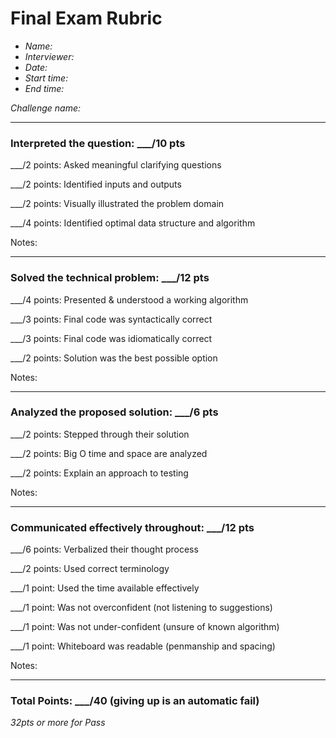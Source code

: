 # Final Exam Rubric

- _Name:_
- _Interviewer:_
- _Date:_
- _Start time:_
- _End time:_

_Challenge name:_

---

### Interpreted the question: ___/10 pts

___/2 points: Asked meaningful clarifying questions

___/2 points: Identified inputs and outputs

___/2 points: Visually illustrated the problem domain

___/4 points: Identified optimal data structure and algorithm

Notes:

---

### Solved the technical problem: ___/12 pts

___/4 points: Presented & understood a working algorithm

___/3 points: Final code was syntactically correct

___/3 points: Final code was idiomatically correct

___/2 points: Solution was the best possible option

Notes:

---

### Analyzed the proposed solution: ___/6 pts

___/2 points: Stepped through their solution

___/2 points: Big O time and space are analyzed

___/2 points: Explain an approach to testing

Notes:

---

### Communicated effectively throughout: ___/12 pts

___/6 points: Verbalized their thought process

___/2 points: Used correct terminology

___/1 point: Used the time available effectively

___/1 point: Was not overconfident (not listening to suggestions)

___/1 point: Was not under-confident (unsure of known algorithm)

___/1 point: Whiteboard was readable (penmanship and spacing)

Notes:

---

### Total Points: ___/40 (giving up is an automatic fail)
_32pts or more for Pass_
